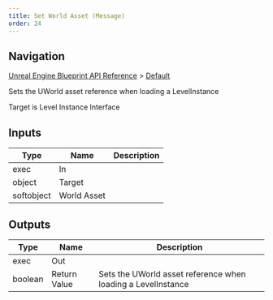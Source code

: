 ```yaml
---
title: Set World Asset (Message)
order: 24
---
```

## Navigation

[Unreal Engine Blueprint API Reference](https://dev.epicgames.com/documentation/en-us/unreal-engine/BlueprintAPI) > [Default](https://dev.epicgames.com/documentation/en-us/unreal-engine/BlueprintAPI/Default)

Sets the UWorld asset reference when loading a LevelInstance

Target is Level Instance Interface

## Inputs

| Type | Name | Description |
| --- | --- | --- |
| exec | In |  |
| object | Target |  |
| softobject | World Asset |  |

## Outputs

| Type | Name | Description |
| --- | --- | --- |
| exec | Out |  |
| boolean | Return Value | Sets the UWorld asset reference when loading a LevelInstance |
